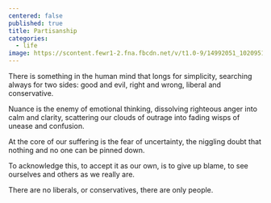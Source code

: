 ```yaml
---
centered: false
published: true
title: Partisanship
categories:
  - life
image: https://scontent.fewr1-2.fna.fbcdn.net/v/t1.0-9/14992051_10209516675366115_545883609890515864_n.jpg?oh=ab4f149a2f6c6b71d0ad5179dea8dddd&oe=58C71912
---
```

There is something in the human mind
that longs for simplicity,
searching always 
for two sides:
good and evil,
right and wrong,
liberal and conservative.

Nuance is the enemy 
of emotional thinking,
dissolving righteous anger
into calm and clarity,
scattering our clouds of outrage
into fading wisps 
of unease and confusion.

At the core of our suffering
is the fear of uncertainty,
the niggling doubt
that nothing
and no one
can be pinned down.

To acknowledge this,
to accept it as our own,
is to give up blame,
to see ourselves and others
as we really are.

There are no liberals,
or conservatives,
there are only people.

